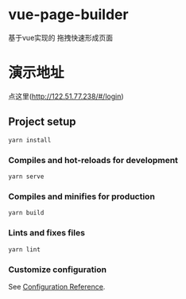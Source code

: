 # vue-page-builder

 基于vue实现的 拖拽快速形成页面
 
# 演示地址

点这里(http://122.51.77.238/#/login)

## Project setup

```
yarn install
```

### Compiles and hot-reloads for development

```
yarn serve
```

### Compiles and minifies for production

```
yarn build
```

### Lints and fixes files

```
yarn lint
```

### Customize configuration

See [Configuration Reference](https://cli.vuejs.org/config/).
